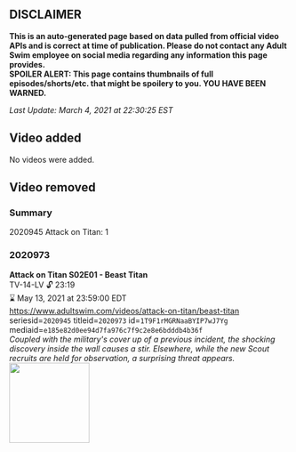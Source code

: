 ## DISCLAIMER
**This is an auto-generated page based on data pulled from official video APIs and is correct at time of publication. Please do not contact any Adult Swim employee on social media regarding any information this page provides.**  
**SPOILER ALERT: This page contains thumbnails of full episodes/shorts/etc. that might be spoilery to you. YOU HAVE BEEN WARNED.**  

_Last Update: March 4, 2021 at 22:30:25 EST_
## Video added
No videos were added.  
## Video removed
### Summary
2020945 Attack on Titan: 1  
### 2020973
**Attack on Titan S02E01 - Beast Titan**  
TV-14-LV 🔓 23:19  
⌛ May 13, 2021 at 23:59:00 EDT  
https://www.adultswim.com/videos/attack-on-titan/beast-titan  
seriesid=`2020945` titleid=`2020973` id=`1T9F1rMGRNaaBYIP7wJ7Yg` mediaid=`e185e82d0ee94d7fa976c7f9c2e8e6bdddb4b36f`  
_Coupled with the military's cover up of a previous incident, the shocking discovery inside the wall causes a stir. Elsewhere, while the new Scout recruits are held for observation, a surprising threat appears._  
<a href="https://media.cdn.adultswim.com/uploads/20200225/thumbnails/2_20225140131-attackontitan_026long_dup-20170420.jpg"><img src="https://media.cdn.adultswim.com/uploads/20200225/thumbnails/2_20225140131-attackontitan_026long_dup-20170420.jpg" height="144px" /></a>
